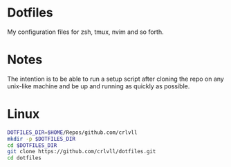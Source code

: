 # Dotfiles

My configuration files for zsh, tmux, nvim and so forth.

# Notes

The intention is to be able to run a setup script after cloning the repo on any
unix-like machine and be up and running as quickly as possible.

# Linux

```bash
DOTFILES_DIR=$HOME/Repos/github.com/crlvll
mkdir -p $DOTFILES_DIR
cd $DOTFILES_DIR
git clone https://github.com/crlvll/dotfiles.git
cd dotfiles
```
